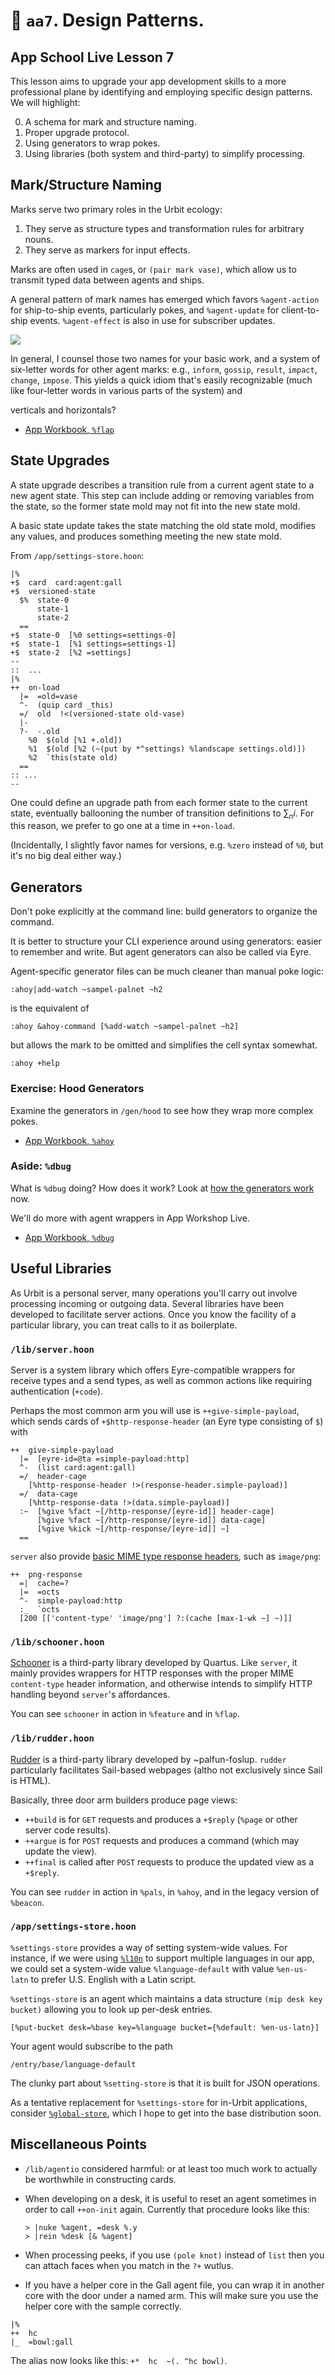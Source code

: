 
#   🦏 `aa7`.  Design Patterns.
##  App School Live Lesson 7

This lesson aims to upgrade your app development skills to a more professional plane by identifying and employing specific design patterns.  We will highlight:

0. A schema for mark and structure naming.
1. Proper upgrade protocol.
2. Using generators to wrap pokes.
3. Using libraries (both system and third-party) to simplify processing.

##  Mark/Structure Naming

Marks serve two primary roles in the Urbit ecology:

1. They serve as structure types and transformation rules for arbitrary nouns.
2. They serve as markers for input effects.

Marks are often used in `cage`s, or `(pair mark vase)`, which allow us to transmit typed data between agents and ships.

A general pattern of mark names has emerged which favors `%agent-action` for ship-to-ship events, particularly pokes, and `%agent-update` for client-to-ship events.  `%agent-effect` is also in use for subscriber updates.

![](https://storage.googleapis.com/media.urbit.org/developers/vert-horz.svg)

In general, I counsel those two names for your basic work, and a system of six-letter words for other agent marks:  e.g., `inform`, `gossip`, `result`, `impact`, `change`, `impose`.  This yields a quick idiom that's easily recognizable (much like four-letter words in various parts of the system) and 

verticals and horizontals?

- [App Workbook, `%flap`](https://developers.urbit.org/guides/additional/app-workbook/flap)


##  State Upgrades

A state upgrade describes a transition rule from a current agent state to a new agent state.  This step can include adding or removing variables from the state, so the former state mold may not fit into the new state mold.

A basic state update takes the state matching the old state mold, modifies any values, and produces something meeting the new state mold.

From `/app/settings-store.hoon`:

```hoon
|%
+$  card  card:agent:gall
+$  versioned-state
  $%  state-0
      state-1
      state-2
  ==
+$  state-0  [%0 settings=settings-0]
+$  state-1  [%1 settings=settings-1]
+$  state-2  [%2 =settings]
--
::  ...
|%
++  on-load
  |=  =old=vase
  ^-  (quip card _this)
  =/  old  !<(versioned-state old-vase)
  |-
  ?-  -.old
    %0  $(old [%1 +.old])
    %1  $(old [%2 (~(put by *^settings) %landscape settings.old)])
    %2  `this(state old)
  ==
:: ...
--
```

One could define an upgrade path from each former state to the current state, eventually ballooning the number of transition definitions to $\sum_{n} i$.  For this reason, we prefer to go one at a time in `++on-load`.

(Incidentally, I slightly favor names for versions, e.g. `%zero` instead of `%0`, but it's no big deal either way.)


##  Generators

Don't poke explicitly at the command line:  build generators to organize the command.

It is better to structure your CLI experience around using generators:  easier to remember and write.  But agent generators can also be called via Eyre.

Agent-specific generator files can be much cleaner than manual poke logic:

```hoon
:ahoy|add-watch ~sampel-palnet ~h2
```

is the equivalent of

```hoon
:ahoy &ahoy-command [%add-watch ~sampel-palnet ~h2]
```

but allows the mark to be omitted and simplifies the cell syntax somewhat.

`:ahoy +help`

### Exercise:  Hood Generators

Examine the generators in `/gen/hood` to see how they wrap more complex pokes.

- [App Workbook, `%ahoy`](https://developers.urbit.org/guides/additional/app-workbook/ahoy#gen-generator-files)

### Aside:  `%dbug`

What is `%dbug` doing?  How does it work?  Look at [how the generators work](https://developers.urbit.org/guides/additional/app-workbook/dbug#how-the-generator-works) now.

We'll do more with agent wrappers in App Workshop Live.

- [App Workbook, `%dbug`](https://developers.urbit.org/guides/additional/app-workbook/dbug)


##  Useful Libraries

As Urbit is a personal server, many operations you'll carry out involve processing incoming or outgoing data.  Several libraries have been developed to facilitate server actions.  Once you know the facility of a particular library, you can treat calls to it as boilerplate.

### `/lib/server.hoon`

Server is a system library which offers Eyre-compatible wrappers for receive types and a send types, as well as common actions like requiring authentication (`+code`).



Perhaps the most common arm you will use is `++give-simple-payload`, which sends cards of `+$http-response-header` (an Eyre type consisting of `$`) with 

```hoon
++  give-simple-payload
  |=  [eyre-id=@ta =simple-payload:http]
  ^-  (list card:agent:gall)
  =/  header-cage
    [%http-response-header !>(response-header.simple-payload)]
  =/  data-cage
    [%http-response-data !>(data.simple-payload)]
  :~  [%give %fact ~[/http-response/[eyre-id]] header-cage]
      [%give %fact ~[/http-response/[eyre-id]] data-cage]
      [%give %kick ~[/http-response/[eyre-id]] ~]
  ==
```

`server` also provide [basic MIME type response headers](https://www.iana.org/assignments/media-types/media-types.xhtml), such as `image/png`:

```hoon
++  png-response
  =|  cache=?
  |=  =octs
  ^-  simple-payload:http
  :_  `octs
  [200 [['content-type' 'image/png'] ?:(cache [max-1-wk ~] ~)]]
```

### `/lib/schooner.hoon`

[Schooner](https://github.com/dalten-collective/schooner/) is a third-party library developed by Quartus.  Like `server`, it mainly provides wrappers for HTTP responses with the proper MIME `content-type` header information, and otherwise intends to simplify HTTP handling beyond `server`'s affordances.

You can see `schooner` in action in `%feature` and in `%flap`.

### `/lib/rudder.hoon`

[Rudder](https://github.com/Fang-/suite/blob/master/lib/rudder.hoon) is a third-party library developed by ~palfun-foslup.  `rudder` particularly facilitates Sail-based webpages (altho not exclusively since Sail is HTML).

Basically, three door arm builders produce page views:

- `++build` is for `GET` requests and produces a `+$reply` (`%page` or other server code results).
- `++argue` is for `POST` requests and produces a command (which may update the view).
- `++final` is called after `POST` requests to produce the updated view as a `+$reply`.

You can see `rudder` in action in `%pals`, in `%ahoy`, and in the legacy version of `%beacon`.

### `/app/settings-store.hoon`

`%settings-store` provides a way of setting system-wide values.  For instance, if we were using [`%l10n`](https://github.com/sigilante/l10n) to support multiple languages in our app, we could set a system-wide value `%language-default` with value `%en-us-latn` to prefer U.S. English with a Latin script.

`%settings-store` is an agent which maintains a data structure `(mip desk key bucket)` allowing you to look up per-desk entries.

```hoon
[%put-bucket desk=%base key=%language bucket={%default: %en-us-latn}]
```

Your agent would subscribe to the path

```hoon
/entry/base/language-default
```

The clunky part about `%setting-store` is that it is built for JSON operations.

As a tentative replacement for `%settings-store` for in-Urbit applications, consider [`%global-store`](https://github.com/sigilante/global-store), which I hope to get into the base distribution soon.


##  Miscellaneous Points

- `/lib/agentio` considered harmful:  or at least too much work to actually be worthwhile in constructing cards.
- When developing on a desk, it is useful to reset an agent sometimes in order to call `++on-init` again.  Currently that procedure looks like this:

  ```hoon
  > |nuke %agent, =desk %.y
  > |rein %desk [& %agent]
  ```

- When processing peeks, if you use `(pole knot)` instead of `list` then you can attach faces when you match in the `?+` wutlus.
- If you have a helper core in the Gall agent file, you can wrap it in another core with the door under a named arm.  This will make sure you use the helper core with the sample correctly.

```
|%
++  hc
|_  =bowl:gall
```

The alias now looks like this: `+*  hc  ~(. ^hc bowl)`.
